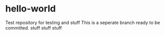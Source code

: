 # hello-world
Test repository for testing and stuff
This is a seperate branch ready to be committed.
stuff stuff stuff
